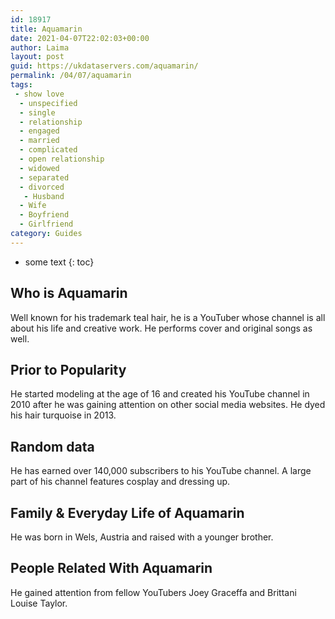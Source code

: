 ```yaml
---
id: 18917
title: Aquamarin
date: 2021-04-07T22:02:03+00:00
author: Laima
layout: post
guid: https://ukdataservers.com/aquamarin/
permalink: /04/07/aquamarin
tags:
 - show love
  - unspecified
  - single
  - relationship
  - engaged
  - married
  - complicated
  - open relationship
  - widowed
  - separated
  - divorced
   - Husband
  - Wife
  - Boyfriend
  - Girlfriend
category: Guides
---
```


* some text
{: toc}


## Who is Aquamarin
                  
                  
                  
Well known for his trademark teal hair, he is a YouTuber whose channel is all about his life and creative work. He performs cover and original songs as well. 
                  
              
            
              
            
                
                
                
## Prior to Popularity
                  
                  
                  
He started modeling at the age of 16 and created his YouTube channel in 2010 after he was gaining attention on other social media websites. He dyed his hair turquoise in 2013. 
                  
              
            
              
            
                
                
                
## Random data
                  
                  
                  
He has earned over 140,000 subscribers to his YouTube channel. A large part of his channel features cosplay and dressing up. 
                  
              
            
              
            
                
                
                
## Family & Everyday Life of Aquamarin
                  
                  
                  
He was born in Wels, Austria and raised with a younger brother. 
                  
              
            
              
            
                
                
                
## People Related With Aquamarin
                  
                  
                  
He gained attention from fellow YouTubers Joey Graceffa and Brittani Louise Taylor. 
                  
              
            
              
            
                
              
            
              
              
            
            
              
            
          
          
          